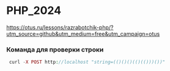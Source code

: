 # PHP_2024

https://otus.ru/lessons/razrabotchik-php/?utm_source=github&utm_medium=free&utm_campaign=otus

### Команда для проверки строки
```php
 curl -X POST http://localhost "string=(()()()(()(()))())"
```